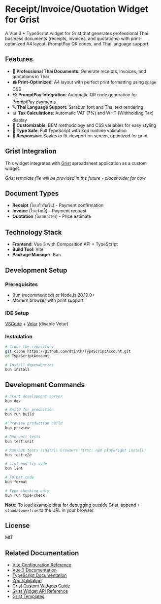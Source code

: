 # Receipt/Invoice/Quotation Widget for Grist

A Vue 3 + TypeScript widget for Grist that generates professional Thai business documents (receipts, invoices, and quotations) with print-optimized A4 layout, PromptPay QR codes, and Thai language support.

## Features

- 📄 **Professional Thai Documents**: Generate receipts, invoices, and quotations in Thai
- 🖨️ **Print-Optimized**: A4 layout with perfect print formatting using `@page` CSS
- 💳 **PromptPay Integration**: Automatic QR code generation for PromptPay payments
- 🔤 **Thai Language Support**: Sarabun font and Thai text rendering
- 📊 **Tax Calculations**: Automatic VAT (7%) and WHT (Withholding Tax) display
- 🎨 **Customizable**: BEM methodology and CSS variables for easy styling
- 🔧 **Type Safe**: Full TypeScript with Zod runtime validation
- 📱 **Responsive**: Scales to fit viewport on screen, optimized for print

## Grist Integration

This widget integrates with [Grist](https://www.getgrist.com/) spreadsheet application as a custom widget.

_Grist template file will be provided in the future - placeholder for now_

## Document Types

- **Receipt** (ใบเสร็จรับเงิน) - Payment confirmation
- **Invoice** (ใบแจ้งหนี้) - Payment request
- **Quotation** (ใบเสนอราคา) - Price estimate

## Technology Stack

- **Frontend**: Vue 3 with Composition API + TypeScript
- **Build Tool**: Vite
- **Package Manager**: Bun

## Development Setup

### Prerequisites

- [Bun](https://bun.sh/) (recommended) or Node.js 20.19.0+
- Modern browser with print support

### IDE Setup

[VSCode](https://code.visualstudio.com/) + [Volar](https://marketplace.visualstudio.com/items?itemName=Vue.volar) (disable Vetur)

### Installation

```bash
# Clone the repository
git clone https://github.com/dtinth/TypeScriptAccount.git
cd TypeScriptAccount

# Install dependencies
bun install
```

## Development Commands

```bash
# Start development server
bun dev

# Build for production
bun run build

# Preview production build
bun preview

# Run unit tests
bun test:unit

# Run E2E tests (install browsers first: npx playwright install)
bun test:e2e

# Lint and fix code
bun lint

# Format code
bun format

# Type checking only
bun run type-check
```

**Note:** To load example data for debugging outside Grist, append `?standalone=true` to the URL in your browser.

## License

MIT

## Related Documentation

- [Vite Configuration Reference](https://vite.dev/config/)
- [Vue 3 Documentation](https://vuejs.org/)
- [TypeScript Documentation](https://www.typescriptlang.org/)
- [Zod Validation](https://zod.dev/)
- [Grist Custom Widgets Guide](https://support.getgrist.com/widget-custom/)
- [Grist Widget API Reference](https://support.getgrist.com/widget-custom-api/)
- [Grist Templates](https://templates.getgrist.com/)
